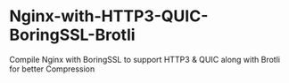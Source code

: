 # Nginx-with-HTTP3-QUIC-BoringSSL-Brotli
Compile Nginx with BoringSSL to support HTTP3 &amp; QUIC along with Brotli for better Compression
